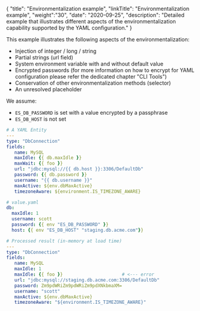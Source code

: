 {
"title": "Environmentalization example",
"linkTitle": "Environmentalization example",
"weight":"30",
"date": "2020-09-25",
"description": "Detailed example that illustrates different aspects of the environmentalization capability supported by the YAML configuration."
}

This example illustrates the following aspects of the environmentalization:

* Injection of integer / long / string
* Partial strings (url field)
* System environment variable with and without default value
* Encrypted passwords (for more information on how to encrypt for YAML configuration please refer the dedicated chapter "CLI Tools")
* Conservation of other environmentalization methods (selector)
* An unresolved placeholder

We assume:

* `ES_DB_PASSWORD` is set with a value encrypted by a passphrase
* `ES_DB_HOST` is not set

```yaml
# A YAML Entity
---
type: "DbConnection"
fields:
   name: MySQL
   maxIdle: {{ db.maxIdle }}
   maxWait: {{ foo }}
   url: "jdbc:mysql://{{ db.host }}:3306/DefaultDb"
   password: {{ db.password }}
   username: "{{ db.username }}"
   maxActive: ${env.dbMaxActive}
   timezoneAware: ${environment.IS_TIMEZONE_AWARE}
```

```yaml
# value.yaml
db:
  maxIdle: 1
  username: scott
  password: {{ env "ES_DB_PASSWORD" }}
  host: {{ env "ES_DB_HOST" "staging.db.acme.com"}}
```

```yaml
# Processed result (in-memory at load time)
---
type: "DbConnection"
fields:
   name: MySQL
   maxIdle: 1
   maxIdle: {{ foo }}                      # <--- error
   url: "jdbc:mysql://staging.db.acme.com:3306/DefaultDb"
   password: Zm9pdWRiZm9pdWRiZm9pdXNkbmaXM=
   username: "scott"
   maxActive: ${env.dbMaxActive}
   timezoneAware: "${environment.IS_TIMEZONE_AWARE}"
```
